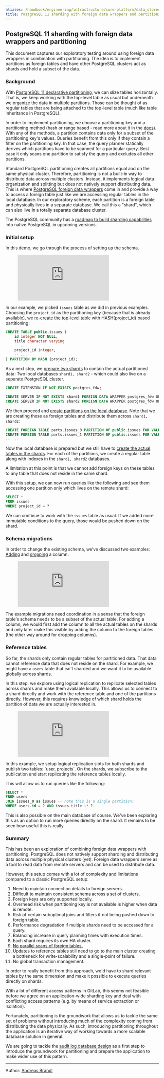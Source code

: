 ```yaml
---
aliases: /handbook/engineering/infrastructure/core-platform/data_stores/database/doc/fdw-sharding.html
title: PostgreSQL 11 sharding with foreign data wrappers and partitioning
---
```







## PostgreSQL 11 sharding with foreign data wrappers and partitioning

This document captures our exploratory testing around using foreign data wrappers in combination with partitioning. The idea is to implement partitions as foreign tables and have other PostgreSQL clusters act as shards and hold a subset of the data.

### Background

With [PostgreSQL 11 declarative partitioning](https://www.postgresql.org/docs/11/ddl-partitioning.html), we can slize tables horizontally. That is, we keep working with the top-level table as usual but underneath we organize the data in multiple partitions. Those can be thought of as regular tables that are being attached to the top-level table (much like table inheritance in PostgreSQL).

In order to implement partitioning, we choose a partitioning key and a partitioning method (hash or range based - read more about it in the [docs](https://www.postgresql.org/docs/11/ddl-partitioning.html#DDL-PARTITIONING-OVERVIEW)). With any of the methods, a partition contains data only for a subset of the partitioning key's values. Queries benefit from this only if they contain a filter on the partitioning key. In that case, the query planner statically derives which partitions have to be scanned for a particular query. Best case it only scans one partition to satisfy the query and excludes all other partitions.

Standard PostgreSQL partitioning creates all partitions equal and on the same physical cluster. Therefore, partitioning is not a built-in way to distribute data across multiple clusters. Instead, it implements logical data organization and splitting but does not natively support distributing data. This is where [PostgreSQL foreign data wrappers](https://www.postgresql.org/docs/12/postgres-fdw.html) come in and provide a way to access a foreign table just like we are accessing regular tables in the local database. In our exploratory scheme, each partition is a foreign table and physically lives in a separate database. We call this a "shard", which can also live in a totally separate database cluster.

The PostgreSQL community has a [roadmap to build sharding capabilities](https://wiki.postgresql.org/wiki/Built-in_Sharding) into native PostgreSQL in upcoming versions.

### Initial setup

In this demo, we go through the process of setting up the schema.

<figure class="video_container">
  <iframe src="https://www.youtube.com/watch?v=MiZFtM84x44" frameborder="0" allowfullscreen="true"> </iframe>
</figure>

In our example, we picked `issues` table as we did in previous examples. Choosing the `project_id` as the partitioning key (because that is already available), we [re-create the top-level table](https://gitlab.com/gitlab-org/gitlab/-/blob/611126f9ea4f27be3e597aa2384a801319db1793/db/migrate/20200429095943_partition_issues_table.up.sql) with HASH(project_id) based partitioning:

```sql
CREATE TABLE public.issues (
    id integer NOT NULL,
    title character varying
    -- ...
    project_id integer,
    -- ...
) PARTITION BY HASH (project_id);
```

As a next step, we [prepare two shards](https://gitlab.com/gitlab-org/gitlab/-/blob/611126f9ea4f27be3e597aa2384a801319db1793/db/migrate/20200429095943_partition_issues_table.up.sql#L65) to contain the actual partitioned data: Two local databases `shard1, shard2` - which could also live on a separate PostgreSQL cluster.

```sql
CREATE EXTENSION IF NOT EXISTS postgres_fdw;

CREATE SERVER IF NOT EXISTS shard1 FOREIGN DATA WRAPPER postgres_fdw OPTIONS (dbname 'shard1', host '...');
CREATE SERVER IF NOT EXISTS shard2 FOREIGN DATA WRAPPER postgres_fdw OPTIONS (dbname 'shard2', host '...');
```

We then proceed and [create partitions on the local database](https://gitlab.com/gitlab-org/gitlab/-/blob/611126f9ea4f27be3e597aa2384a801319db1793/db/migrate/20200429095943_partition_issues_table.up.sql#L73). Note that we are creating those as foreign tables and distribute them across `shard1, shard2`:

```sql
CREATE FOREIGN TABLE parts.issues_0 PARTITION OF public.issues FOR VALUES WITH (modulus 8, remainder 0) SERVER shard1;
CREATE FOREIGN TABLE parts.issues_1 PARTITION OF public.issues FOR VALUES WITH (modulus 8, remainder 1) SERVER shard2;
-- ...
```

Now the local database is prepared but we still have to [create the actual tables in the shards](https://gitlab.com/gitlab-org/gitlab/-/blob/611126f9ea4f27be3e597aa2384a801319db1793/db/sharding/shards_template.sql). For each of the partitions, we create a regular table along with indexes in the `shard1, shard2` databases.

A limitation at this point is that we cannot add foreign keys on these tables to any table that does not reside in the same shard.

With this setup, we can now run queries like the following and see them accessing one partition only which lives on the remote shard:

```sql
SELECT *
FROM issues
WHERE project_id = ?
```

We can continue to work with the `issues` table as usual. If we added more immutable conditions to the query, those would be pushed down on the shard.

### Schema migrations

In order to change the existing schema, we've discussed two examples: [Adding](https://gitlab.com/gitlab-org/gitlab/-/tree/611126f9ea4f27be3e597aa2384a801319db1793/db/sharding/add_column) and [dropping](https://gitlab.com/gitlab-org/gitlab/-/tree/611126f9ea4f27be3e597aa2384a801319db1793/db/sharding/drop_column) a column.

<figure class="video_container">
  <iframe src="https://www.youtube.com/watch?v=nt4Khi9Gr3o" frameborder="0" allowfullscreen="true"> </iframe>
</figure>

The example migrations need coordination in a sense that the foreign table's schema needs to be a subset of the actual table. For adding a column, we would first add the column to all the actual tables on the shards and only later make this visible by adding the column to the foreign tables (the other way around for dropping columns).

### Reference tables

So far, the shards only contain regular tables for partitioned data. That data cannot reference data that does not reside on the shard. For example, we might have a `users` table that isn't sharded and we want it to be available globally across shards.

In this step, we explore using logical replication to replicate selected tables across shards and make them available locally. This allows us to connect to a shard directly and work with the reference table and one of the partitions directly. However, this requires knowledge of which shard holds the partition of data we are actually interested in.

<figure class="video_container">
  <iframe src="https://www.youtube.com/watch?v=ztQtNmSYmEo" frameborder="0" allowfullscreen="true"> </iframe>
</figure>
In this example, we setup logical replication slots for both shards and publish two tables: `user, projects`. On the shards, we subscribe to the publication and start replicating the reference tables locally.

This will allow us to run queries like the following:

```sql
SELECT *
FROM users
JOIN issues_0 as issues -- note this is a single partition!
WHERE users.id = ? AND issues.title ~* ?
```

This is also possible on the main database of course. We've been exploring this as an option to run more queries directly on the shard. It remains to be seen how useful this is really.

### Summary

This has been an exploration of combining foreign data wrappers with partitioning. PostgreSQL does not natively support sharding and distributing data across multiple physical clusters (yet). Foreign data wrappers serve as a tool to read data from remote servers and can be used to distribute data.

However, this setup comes with a lot of complexity and limitations compared to a classic PostgreSQL setup:

1. Need to maintain connection details to foreign servers.
2. Difficult to maintain consistent schema across a set of clusters.
3. Foreign keys are only supported locally.
4. Overhead risk when partitioning key is not available is higher when data is remote.
5. Risk of certain suboptimal joins and filters if not being pushed down to foreign table.
6. Performance degradation if multiple shards need to be accessed for a query.
7. Balancing increase in query planning times with execution times.
8. Each shard requires its own HA cluster.
9. [No parallel scans of foreign tables.](https://gitlab.com/gitlab-org/database-team/team-tasks/-/issues/53#note_334748021)
10. Updates to reference tables still need to go to the main cluster creating a bottleneck for write-scalability and a single-point of failure.
11. No global transaction management.

In order to really benefit from this approach, we'd have to shard relevant tables by the same dimension and make it possible to execute queries directly on shards.

With a lot of different access patterns in GitLab, this seems not feasible before we agree on an application-wide sharding key and deal with conflicting access patterns (e.g. by means of service extraction or isolation).

Fortunately, partitioning is the groundwork that allows us to tackle the same set of problems without introducing much of the complexity coming from distributing the data physically. As such, introducing partitioning throughout the application is an iterative way of working towards a more scalable database solution in general.

We are going to tackle the [audit log database design](https://gitlab.com/groups/gitlab-org/-/epics/320) as a first step to introduce the groundwork for partitioning and prepare the application to make wider use of this pattern.

------

Author: [Andreas Brandl](https://gitlab.com/abrandl)
